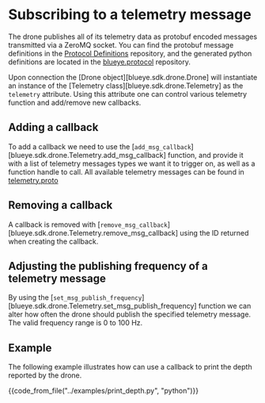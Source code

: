 # Subscribing to a telemetry message

The drone publishes all of its telemetry data as protobuf encoded messages transmitted via a ZeroMQ socket. You can find the protobuf message definitions in the [Protocol Definitions](https://github.com/BluEye-Robotics/ProtocolDefinitions/) repository, and the generated python definitions are located in the [blueye.protocol](https://github.com/BluEye-Robotics/blueye.protocol) repository.

Upon connection the [Drone object][blueye.sdk.drone.Drone] will instantiate an instance of the [Telemetry class][blueye.sdk.drone.Telemetry] as the `telemetry` attribute. Using this attribute one can control various telemetry function and add/remove new callbacks.

## Adding a callback
To add a callback we need to use the [`add_msg_callback`][blueye.sdk.drone.Telemetry.add_msg_callback] function, and provide it with a list of telemetry messages types we want it to trigger on, as well as a function handle to call. All available telemetry messages can be found in [telemetry.proto](protobuf-protocol.md#telemetryproto)

## Removing a callback
A callback is removed with [`remove_msg_callback`][blueye.sdk.drone.Telemetry.remove_msg_callback] using the ID returned when creating the callback.

## Adjusting the publishing frequency of a telemetry message
By using the [`set_msg_publish_frequency`][blueye.sdk.drone.Telemetry.set_msg_publish_frequency] function we can alter how often the drone should publish the specified telemetry message. The valid frequency range is 0 to 100 Hz.

## Example
The following example illustrates how can use a callback to print the depth reported by the drone.

{{code_from_file("../examples/print_depth.py", "python")}}
